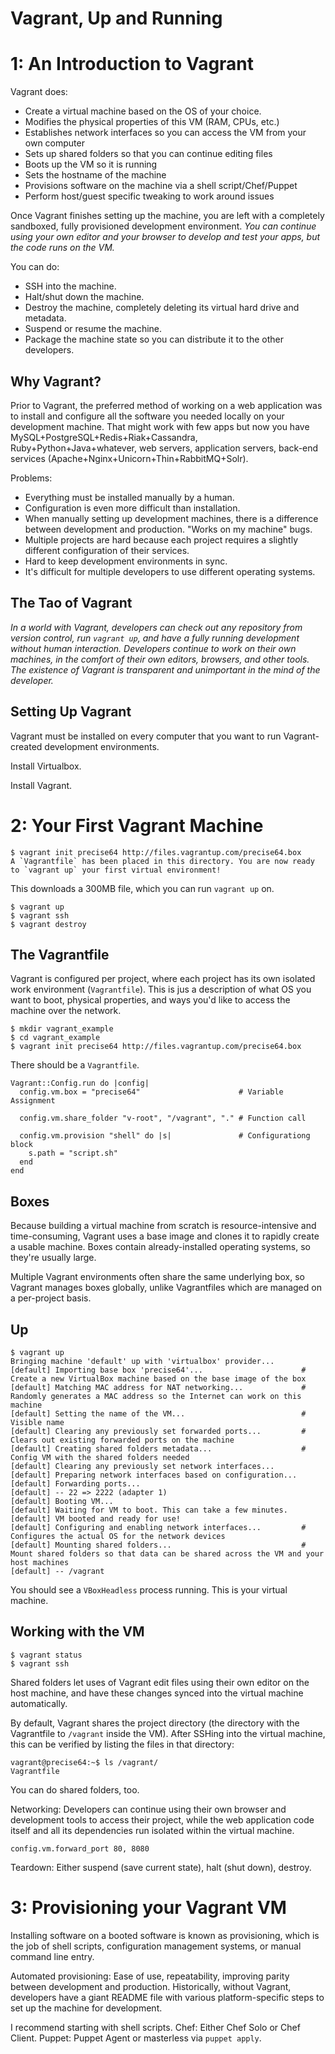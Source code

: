 # Vagrant, Up and Running

# 1: An Introduction to Vagrant

Vagrant does:

- Create a virtual machine  based on the OS of your choice.
- Modifies the physical properties of this VM (RAM, CPUs, etc.)
- Establishes network interfaces so you can access the VM from your own computer
- Sets up shared folders so that you can continue editing files
- Boots up the VM so it is running
- Sets the hostname of the machine
- Provisions software on the machine via a shell script/Chef/Puppet
- Perform host/guest specific tweaking to work around issues

Once Vagrant finishes setting up the machine, you are left with a completely sandboxed, fully provisioned development environment. *You can continue using your own editor and your browser to develop and test your apps, but the code runs on the VM.*

You can do:

- SSH into the machine.
- Halt/shut down the machine.
- Destroy the machine, completely deleting its virtual hard drive and metadata.
- Suspend or resume the machine.
- Package the machine state so you can distribute it to the other developers.

## Why Vagrant?

Prior to Vagrant, the preferred method of working on a web application was to install and configure all the software you needed locally on your development machine. That might work with few apps but now you have MySQL+PostgreSQL+Redis+Riak+Cassandra, Ruby+Python+Java+whatever, web servers, application servers, back-end services (Apache+Nginx+Unicorn+Thin+RabbitMQ+Solr).

Problems:

- Everything must be installed manually by a human.
- Configuration is even more difficult than installation.
- When manually setting up development machines, there is a difference between development and production. "Works on my machine" bugs.
- Multiple projects are hard because each project requires a slightly different configuration of their services.
- Hard to keep development environments in sync.
- It's difficult for multiple developers to use different operating systems.

## The Tao of Vagrant

*In a world with Vagrant, developers can check out any repository from version control, run `vagrant up`, and have a fully running development without human interaction. Developers continue to work on their own machines, in the comfort of their own editors, browsers, and other tools. The existence of Vagrant is transparent and unimportant in the mind of the developer.*

## Setting Up Vagrant

Vagrant must be installed on every computer that you want to run Vagrant-created development environments.

Install Virtualbox.

Install Vagrant.

# 2: Your First Vagrant Machine

    $ vagrant init precise64 http://files.vagrantup.com/precise64.box
    A `Vagrantfile` has been placed in this directory. You are now ready to `vagrant up` your first virtual environment!

This downloads a 300MB file, which you can run `vagrant up` on.

    $ vagrant up
    $ vagrant ssh
    $ vagrant destroy

## The Vagrantfile

Vagrant is configured per project, where each project has its own isolated work environment (`Vagrantfile`). This is jus a description of what OS you want to boot, physical properties, and ways you'd like to access the machine over the network.

    $ mkdir vagrant_example
    $ cd vagrant_example
    $ vagrant init precise64 http://files.vagrantup.com/precise64.box

There should be a `Vagrantfile`.

    Vagrant::Config.run do |config|
      config.vm.box = "precise64"                      # Variable Assignment

      config.vm.share_folder "v-root", "/vagrant", "." # Function call

      config.vm.provision "shell" do |s|               # Configurationg block
        s.path = "script.sh"
      end
    end

## Boxes

Because building a virtual machine from scratch is resource-intensive and time-consuming, Vagrant uses a base image and clones it to rapidly create a usable machine. Boxes contain already-installed operating systems, so they're usually large.

Multiple Vagrant environments often share the same underlying box, so Vagrant manages boxes globally, unlike Vagrantfiles which are managed on a per-project basis.

## Up

    $ vagrant up
    Bringing machine 'default' up with 'virtualbox' provider...
    [default] Importing base box 'precise64'...                      # Create a new VirtualBox machine based on the base image of the box
    [default] Matching MAC address for NAT networking...             # Randomly generates a MAC address so the Internet can work on this machine
    [default] Setting the name of the VM...                          # Visible name
    [default] Clearing any previously set forwarded ports...         # Clears out existing forwarded ports on the machine
    [default] Creating shared folders metadata...                    # Config VM with the shared folders needed
    [default] Clearing any previously set network interfaces...
    [default] Preparing network interfaces based on configuration...
    [default] Forwarding ports...
    [default] -- 22 => 2222 (adapter 1)
    [default] Booting VM...
    [default] Waiting for VM to boot. This can take a few minutes.
    [default] VM booted and ready for use!
    [default] Configuring and enabling network interfaces...         # Configures the actual OS for the network devices
    [default] Mounting shared folders...                             # Mount shared folders so that data can be shared across the VM and your host machines
    [default] -- /vagrant

You should see a `VBoxHeadless` process running. This is your virtual machine.

## Working with the VM

    $ vagrant status
    $ vagrant ssh

Shared folders let uses of Vagrant edit files using their own editor on the host machine, and have these changes synced into the virtual machine automatically.

By default, Vagrant shares the project directory (the directory with the Vagrantfile to `/vagrant` inside the VM). After SSHing into the virtual machine, this can be verified by listing the files in that directory:

    vagrant@precise64:~$ ls /vagrant/
    Vagrantfile

You can do shared folders, too.

Networking: Developers can continue using their own browser and development tools to access their project, while the web application code itself and all its dependencies run isolated within the virtual machine.

    config.vm.forward_port 80, 8080

Teardown: Either suspend (save current state), halt (shut down), destroy.

# 3: Provisioning your Vagrant VM

Installing software on a booted software is known as provisioning, which is the job of shell scripts, configuration management systems, or manual command line entry.

Automated provisioning: Ease of use, repeatability, improving parity between development and production. Historically, without Vagrant, developers have a giant README file with various platform-specific steps to set up the machine for development.

I recommend starting with shell scripts. Chef: Either Chef Solo or Chef Client. Puppet: Puppet Agent or masterless via `puppet apply`.
